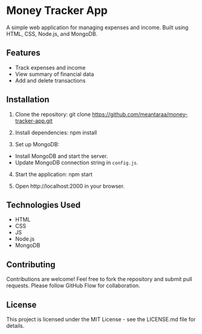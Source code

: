 # Money Tracker App

A simple web application for managing expenses and income. Built using HTML, CSS, Node.js, and MongoDB.

## Features

- Track expenses and income
- View summary of financial data
- Add and delete transactions

## Installation

1. Clone the repository:
git clone https://github.com/meantaraa/money-tracker-app.git

2. Install dependencies:
npm install

3. Set up MongoDB:
- Install MongoDB and start the server.
- Update MongoDB connection string in `config.js`.

4. Start the application:
npm start

5. Open http://localhost:2000 in your browser.

## Technologies Used

- HTML
- CSS
- JS
- Node.js
- MongoDB

## Contributing

Contributions are welcome! Feel free to fork the repository and submit pull requests. Please follow GitHub Flow for collaboration.

## License

This project is licensed under the MIT License - see the LICENSE.md file for details.
